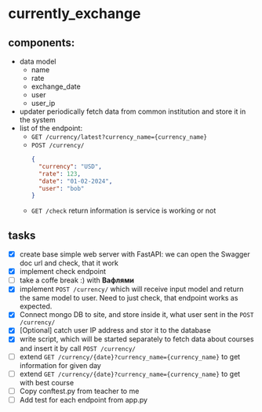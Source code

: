 # currently_exchange

## components:

* data model
    * name
    * rate
    * exchange_date
    * user
    * user_ip
* updater periodically fetch data from common institution and store it in the system
* list of the endpoint:
    * `GET /currency/latest?currency_name={currency_name}`
    * `POST /currency/`
      ```json
      {
        "currency": "USD",
        "rate": 123,
        "date": "01-02-2024", 
        "user": "bob"
      }
      ```
    * `GET /check` return information is service is working or not

## tasks

* [x] create base simple web server with FastAPI:
  we can open the Swagger doc url and check, that it work
* [x] implement check endpoint
* [ ] take a coffe break :) with **Вафлями**
* [x] implement `POST /currency/` which will receive input model and return the same model to user.
  Need to just check, that endpoint works as expected.
* [x] Connect mongo DB to site, and store inside it, what user sent in the  `POST /currency/`
* [x] [Optional] catch user IP address and stor it to the database
* [x] write script, which will be started separately to fetch data about courses and insert it by
  call  `POST /currency/`
* [ ] extend `GET /currency/{date}?currency_name={currency_name}` to get information for given day
* [ ] extend `GET /currency/{date}?currency_name={currency_name}` to get with best course
* [ ] Copy conftest.py from teacher to me
* [ ] Add test for each endpoint from app.py 
